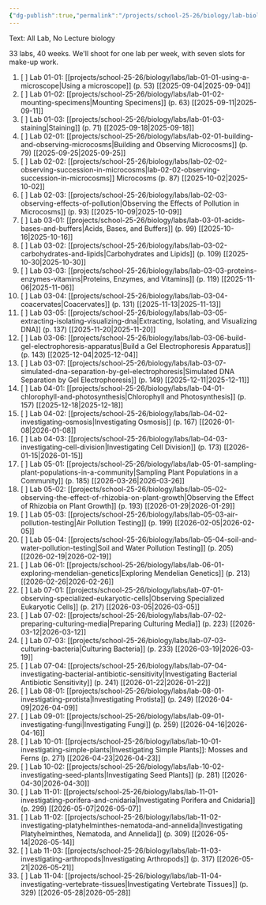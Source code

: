 ```yaml
---
{"dg-publish":true,"permalink":"/projects/school-25-26/biology/lab-biology/"}
---
```



Text: All Lab, No Lecture biology

33 labs, 40 weeks. We'll shoot for one lab per week, with seven slots for make-up work.


1. [ ] Lab 01-01: [[projects/school-25-26/biology/labs/lab-01-01-using-a-microscope\|Using a microscope]] (p. 53) [[2025-09-04\|2025-09-04]]
2. [ ] Lab 01-02: [[projects/school-25-26/biology/labs/lab-01-02-mounting-specimens\|Mounting Specimens]] (p. 63) [[2025-09-11\|2025-09-11]]
3. [ ] Lab 01-03: [[projects/school-25-26/biology/labs/lab-01-03-staining\|Staining]] (p. 71) [[2025-09-18\|2025-09-18]]
4. [ ] Lab 02-01: [[projects/school-25-26/biology/labs/lab-02-01-building-and-observing-microcosms\|Building and Observing Microcosms]] (p. 79) [[2025-09-25\|2025-09-25]]
5. [ ] Lab 02-02: [[projects/school-25-26/biology/labs/lab-02-02-observing-succession-in-microcosms\|lab-02-02-observing-succession-in-microcosms]] Microcosms (p. 87) [[2025-10-02\|2025-10-02]]
6. [ ] Lab 02-03: [[projects/school-25-26/biology/labs/lab-02-03-observing-effects-of-pollution\|Observing the Effects of Pollution in Microcosms]] (p. 93) [[2025-10-09\|2025-10-09]]
7. [ ] Lab 03-01: [[projects/school-25-26/biology/labs/lab-03-01-acids-bases-and-buffers\|Acids, Bases, and Buffers]] (p. 99) [[2025-10-16\|2025-10-16]]
8. [ ] Lab 03-02: [[projects/school-25-26/biology/labs/lab-03-02-carbohydrates-and-lipids\|Carbohydrates and Lipids]] (p. 109) [[2025-10-30\|2025-10-30]]
9. [ ] Lab 03-03: [[projects/school-25-26/biology/labs/lab-03-03-proteins-enzymes-vitamins\|Proteins, Enzymes, and Vitamins]] (p. 119) [[2025-11-06\|2025-11-06]]
10. [ ] Lab 03-04: [[projects/school-25-26/biology/labs/lab-03-04-coacervates\|Coacervates]] (p. 131) [[2025-11-13\|2025-11-13]]
11. [ ] Lab 03-05: [[projects/school-25-26/biology/labs/lab-03-05-extracting-isolating-visualizing-dna\|Extracting, Isolating, and Visualizing DNA]] (p. 137) [[2025-11-20\|2025-11-20]]
12. [ ] Lab 03-06: [[projects/school-25-26/biology/labs/lab-03-06-build-gel-electrophoresis-apparatus\|Build a Gel Electrophoresis Apparatus]] (p. 143) [[2025-12-04\|2025-12-04]]
13. [ ] Lab 03-07: [[projects/school-25-26/biology/labs/lab-03-07-simulated-dna-separation-by-gel-electrophoresis\|Simulated DNA Separation by Gel Electrophoresis]] (p. 149) [[2025-12-11\|2025-12-11]]
14. [ ] Lab 04-01: [[projects/school-25-26/biology/labs/lab-04-01-chlorophyll-and-photosynthesis\|Chlorophyll and Photosynthesis]] (p. 157) [[2025-12-18\|2025-12-18]]
15. [ ] Lab 04-02: [[projects/school-25-26/biology/labs/lab-04-02-investigating-osmosis\|Investigating Osmosis]] (p. 167) [[2026-01-08\|2026-01-08]]
16. [ ] Lab 04-03: [[projects/school-25-26/biology/labs/lab-04-03-investigating-cell-division\|Investigating Cell Division]] (p. 173) [[2026-01-15\|2026-01-15]]
17. [ ] Lab 05-01: [[projects/school-25-26/biology/labs/lab-05-01-sampling-plant-populations-in-a-community\|Sampling Plant Populations in a Community]] (p. 185) [[2026-03-26\|2026-03-26]]
18. [ ] Lab 05-02: [[projects/school-25-26/biology/labs/lab-05-02-observing-the-effect-of-rhizobia-on-plant-growth\|Observing the Effect of Rhizobia on Plant Growth]] (p. 193) [[2026-01-29\|2026-01-29]]
19. [ ] Lab 05-03: [[projects/school-25-26/biology/labs/lab-05-03-air-pollution-testing\|Air Pollution Testing]] (p. 199) [[2026-02-05\|2026-02-05]]
20. [ ] Lab 05-04: [[projects/school-25-26/biology/labs/lab-05-04-soil-and-water-pollution-testing\|Soil and Water Pollution Testing]] (p. 205) [[2026-02-19\|2026-02-19]]
21. [ ] Lab 06-01: [[projects/school-25-26/biology/labs/lab-06-01-exploring-mendelian-genetics\|Exploring Mendelian Genetics]] (p. 213) [[2026-02-26\|2026-02-26]]
22. [ ] Lab 07-01: [[projects/school-25-26/biology/labs/lab-07-01-observing-specialized-eukaryotic-cells\|Observing Specialized Eukaryotic Cells]] (p. 217) [[2026-03-05\|2026-03-05]]
23. [ ] Lab 07-02: [[projects/school-25-26/biology/labs/lab-07-02-preparing-culturing-media\|Preparing Culturing Media]] (p. 223) [[2026-03-12\|2026-03-12]]
24. [ ] Lab 07-03: [[projects/school-25-26/biology/labs/lab-07-03-culturing-bacteria\|Culturing Bacteria]] (p. 233) [[2026-03-19\|2026-03-19]]
25. [ ] Lab 07-04: [[projects/school-25-26/biology/labs/lab-07-04-investigating-bacterial-antibiotic-sensitivity\|Investigating Bacterial Antibiotic Sensitivity]] (p. 241) [[2026-01-22\|2026-01-22]]
26. [ ] Lab 08-01: [[projects/school-25-26/biology/labs/lab-08-01-investigating-protista\|Investigating Protista]] (p. 249) [[2026-04-09\|2026-04-09]]
27. [ ] Lab 09-01: [[projects/school-25-26/biology/labs/lab-09-01-investigating-fungi\|Investigating Fungi]] (p. 259) [[2026-04-16\|2026-04-16]]
28. [ ] Lab 10-01: [[projects/school-25-26/biology/labs/lab-10-01-investigating-simple-plants\|Investigating Simple Plants]]: Mosses and Ferns (p. 271) [[2026-04-23\|2026-04-23]]
29. [ ] Lab 10-02: [[projects/school-25-26/biology/labs/lab-10-02-investigating-seed-plants\|Investigating Seed Plants]] (p. 281) [[2026-04-30\|2026-04-30]]
30. [ ] Lab 11-01: [[projects/school-25-26/biology/labs/lab-11-01-investigating-porifera-and-cnidaria\|Investigating Porifera and Cnidaria]] (p. 299) [[2026-05-07\|2026-05-07]]
31. [ ] Lab 11-02: [[projects/school-25-26/biology/labs/lab-11-02-investigating-platyhelminthes-nematoda-and-annelida\|Investigating Platyhelminthes, Nematoda, and Annelida]] (p. 309) [[2026-05-14\|2026-05-14]]
32. [ ] Lab 11-03: [[projects/school-25-26/biology/labs/lab-11-03-investigating-arthropods\|Investigating Arthropods]] (p. 317) [[2026-05-21\|2026-05-21]]
33. [ ] Lab 11-04: [[projects/school-25-26/biology/labs/lab-11-04-investigating-vertebrate-tissues\|Investigating Vertebrate Tissues]] (p. 329) [[2026-05-28\|2026-05-28]]

